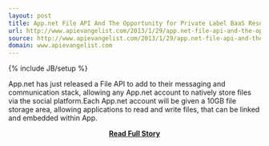 ```yaml
---
layout: post
title: App.net File API And The Opportunity for Private Label BaaS Resources
url: http://www.apievangelist.com/2013/1/29/app.net-file-api-and-the-opportunity-for-private-label-baas-resources/
source: http://www.apievangelist.com/2013/1/29/app.net-file-api-and-the-opportunity-for-private-label-baas-resources/
domain: www.apievangelist.com
---
```

{% include JB/setup %}<p>App.net has just released a File API to add to their messaging and communication stack, allowing any App.net account to natively store files via the social platform.Each App.net account will be given a 10GB file storage area, allowing applications to read and write files, that can be linked and embedded within App.</p>
<center><p><a href="http://www.apievangelist.com/2013/1/29/app.net-file-api-and-the-opportunity-for-private-label-baas-resources/" style='padding:25px; font-sze:18px; font-weight: bold;'>Read Full Story</a></p></center>
